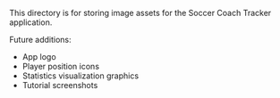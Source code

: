 This directory is for storing image assets for the Soccer Coach Tracker application.

Future additions:
- App logo
- Player position icons
- Statistics visualization graphics
- Tutorial screenshots